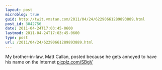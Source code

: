 ```yaml
---
layout: post
microblog: true
guid: http://twit.vmstan.com/2011/04/24/62290661289893889.html
post_id: 3042756
date: 2011-04-24T17:03:45-0600
lastmod: 2011-04-24T17:03:45-0600
type: post
url: /2011/04/24/62290661289893889.html
---
```

My brother-in-law, Matt Callan, posted because he gets annoyed to have his name on the Internet [picplz.com/SBgV](http://picplz.com/SBgV)
